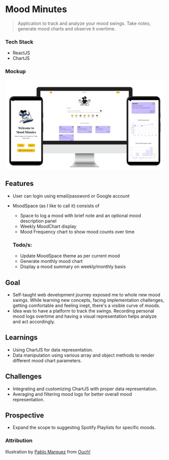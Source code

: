 # Mood Minutes
> Application to track and analyze your mood swings. Take notes, generate mood charts and observe it overtime.

### Tech Stack
- ReactJS
- ChartJS

### Mockup
![application mockup](src/assets/mockup/mood_minutes_mockup.png)

## Features
- User can login using email/password or Google account
- MoodSpace (as I like to call it) consists of 
  - Space to log a mood with brief note and an optional mood description panel
  - Weekly MoodChart display
  - Mood Frequency chart to show mood counts over time

  ### Todo/s:
  - Update MoodSpace theme as per current mood
  - Generate monthly mood chart
  - Display a mood summary on weekly/monthly basis

## Goal
- Self-taught web development journey exposed me to whole new mood swings. While learning new concepts, facing implementation challenges, getting comfortable and feeling inept, there's a visible curve of moods.
- Idea was to have a platform to track the swings. Recording personal mood logs overtime and having a visual representation helps analyze and act accordingly. 

## Learnings
- Using ChartJS for data representation.
- Data manipulation using various array and object methods to render different mood chart parameters.

## Challenges
- Integrating and customizing ChartJS with proper data representation.
- Averaging and filtering mood logs for better overall mood representation.

## Prospective
- Expand the scope to suggesting Spotify Playlists for specific moods.


### Attribution
Illustration by [Pablo Marquez](https://icons8.com/illustrations/author/5c3ecc70569980001df768e4) from [Ouch!](https://icons8.com/illustrations)
